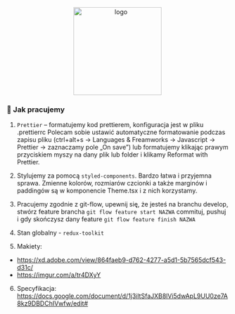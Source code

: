 <div align="center">

  <img src="https://i.imgur.com/nYV30Ba.png" alt="logo" width="200" height="auto" />
</div>

### :space_invader: Jak pracujemy

1. `Prettier` – formatujemy kod prettierem, konfiguracja jest w pliku .prettierrc Polecam sobie ustawić automatyczne formatowanie podczas zapisu pliku (ctrl+alt+s -> Languages & Freamworks -> Javascript -> Prettier -> zaznaczamy pole „On save”) lub formatujemy klikając prawym przyciskiem myszy na dany plik lub folder i klikamy Reformat with Prettier.
    
2. Stylujemy za pomocą `styled-components`. Bardzo łatwa i przyjemna sprawa. Zmienne kolorów, rozmiarów czcionki a także marginów i paddingów są w komponencie Theme.tsx i z nich korzystamy.
3. Pracujemy zgodnie z git-flow, upewnij się, że jesteś na branchu develop, stwórz feature brancha `git flow feature start NAZWA` commituj, pushuj i gdy skończysz dany feature `git flow feature finish NAZWA`
4. Stan globalny - `redux-toolkit`
5. Makiety: 
- https://xd.adobe.com/view/864faeb9-d762-4277-a5d1-5b7565dcf543-d31c/
- https://imgur.com/a/tr4DXyY
6. Specyfikacja: https://docs.google.com/document/d/1j3iltSfaJXB8lVi5dwApL9UU0ze7A8kz9DBDChIVwfw/edit#

